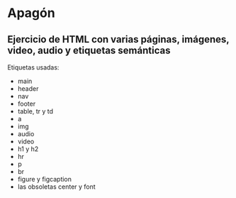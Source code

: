 # Apagón
Ejercicio de HTML con varias páginas, imágenes, video, audio y etiquetas semánticas
---
Etiquetas usadas:
- main
- header
- nav
- footer
- table, tr y td
- a
- img
- audio
- video
- h1 y h2
- hr
- p
- br
- figure y figcaption
- las obsoletas center y font
  
